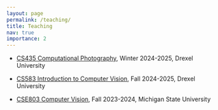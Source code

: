 ```yaml
---
layout: page
permalink: /teaching/
title: Teaching
nav: true
importance: 2
---
```

<div>
        <ul>
            <li><a href="">CS435 Computational Photography</a>, Winter 2024-2025, Drexel University</li>
        </ul>
		<ul>
            <li><a href="">CS583 Introduction to Computer Vision</a>, Fall 2024-2025, Drexel University</li>
        </ul>
        <ul>
            <li><a href="">CSE803 Computer Vision</a>, Fall 2023-2024, Michigan State University</li>
        </ul>
</div>
